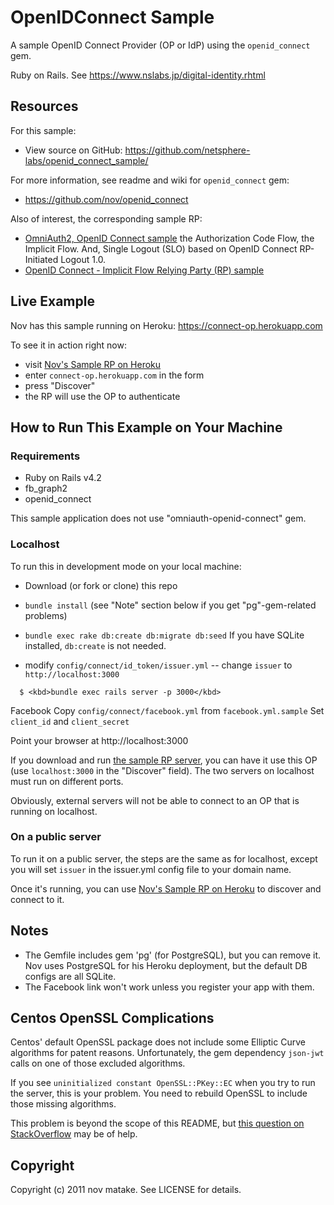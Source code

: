 # OpenIDConnect Sample

A sample OpenID Connect Provider (OP or IdP) using the `openid_connect` gem.

Ruby on Rails. See https://www.nslabs.jp/digital-identity.rhtml


## Resources

For this sample:
 * View source on GitHub:   https://github.com/netsphere-labs/openid_connect_sample/

For more information, see readme and wiki for `openid_connect` gem:

* https://github.com/nov/openid_connect


Also of interest, the corresponding sample RP:
 * [OmniAuth2, OpenID Connect sample](https://gitlab.com/netsphere/rails-examples/-/tree/main/omniauth-oidc-rp-sample) the Authorization Code Flow, the Implicit Flow. And, Single Logout (SLO) based on OpenID Connect RP-Initiated Logout 1.0.
 * [OpenID Connect - Implicit Flow Relying Party (RP) sample](https://github.com/netsphere-labs/openid-connect-implicit-flow-rp-sample/)


## Live Example

Nov has this sample running on Heroku: https://connect-op.herokuapp.com

To see it in action right now:

* visit [Nov's Sample RP on Heroku](https://connect-rp.herokuapp.com)
* enter `connect-op.herokuapp.com` in the form
* press "Discover"
* the RP will use the OP to authenticate


## How to Run This Example on Your Machine

### Requirements

 - Ruby on Rails v4.2
 - fb_graph2
 - openid_connect

This sample application does not use "omniauth-openid-connect" gem.


### Localhost

To run this in development mode on your local machine:

* Download (or fork or clone) this repo
* `bundle install` (see "Note" section below if you get "pg"-gem-related problems)
* `bundle exec rake db:create db:migrate db:seed`
  If you have SQLite installed, `db:create` is not needed.

* modify `config/connect/id_token/issuer.yml` -- change `issuer` to `http://localhost:3000`
```
  $ <kbd>bundle exec rails server -p 3000</kbd>
```

Facebook
   Copy `config/connect/facebook.yml` from `facebook.yml.sample`
   Set `client_id` and `client_secret`
   
Point your browser at http://localhost:3000

If you download and run [the sample RP server](https://connect-rp.herokuapp.com),
you can have it use this OP (use `localhost:3000` in the "Discover" field).
The two servers on localhost must run on different ports.

Obviously, external servers will not be able to connect to an OP that is running on localhost.


### On a public server

To run it on a public server, the steps are the same as for localhost, except
you will set `issuer` in the issuer.yml config file to your domain name.

Once it's running, you can use [Nov's Sample RP on Heroku](https://connect-rp.herokuapp.com)
to discover and connect to it.


## Notes

* The Gemfile includes gem 'pg' (for PostgreSQL), but you can remove it.
  Nov uses PostgreSQL for his Heroku deployment, but the default DB configs are all SQLite.
* The Facebook link won't work unless you register your app with them.


## Centos OpenSSL Complications

Centos' default OpenSSL package does not include some Elliptic Curve algorithms for patent reasons.
Unfortunately, the gem dependency `json-jwt` calls on one of those excluded algorithms.

If you see `uninitialized constant OpenSSL::PKey::EC` when you try to run the server,
this is your problem. You need to rebuild OpenSSL to include those missing algorithms.

This problem is beyond the scope of this README, but
[this question on StackOverflow](http://stackoverflow.com/questions/32790297/uninitialized-constant-opensslpkeyec-from-ruby-on-centos/32790298#32790298)
may be of help.


## Copyright

Copyright (c) 2011 nov matake. See LICENSE for details.
